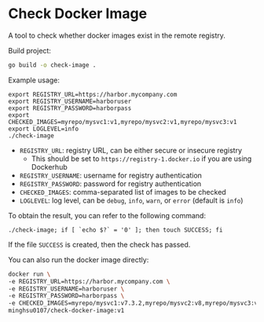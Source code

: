 # Check Docker Image
A tool to check whether docker images exist in the remote registry.

Build project:
```bash
go build -o check-image .
```
Example usage:
```
export REGISTRY_URL=https://harbor.mycompany.com
export REGISTRY_USERNAME=harboruser
export REGISTRY_PASSWORD=harborpass
export CHECKED_IMAGES=myrepo/mysvc1:v1,myrepo/mysvc2:v1,myrepo/mysvc3:v1
export LOGLEVEL=info
./check-image
```
- `REGISTRY_URL`: registry URL, can be either secure or insecure registry
  - This should be set to `https://registry-1.docker.io` if you are using Dockerhub
- `REGISTRY_USERNAME`: username for registry authentication
- `REGISTRY_PASSWORD`: password for registry authentication
- `CHECKED_IMAGES`: comma-separated list of images to be checked
- `LOGLEVEL`: log level, can be `debug`, `info`, `warn`, or `error` (default is `info`)

To obtain the result, you can refer to the following command:
```
./check-image; if [ `echo $?` = '0' ]; then touch SUCCESS; fi
```
If the file `SUCCESS` is created, then the check has passed.

You can also run the docker image directly:
```bash
docker run \
-e REGISTRY_URL=https://harbor.mycompany.com \
-e REGISTRY_USERNAME=harboruser \
-e REGISTRY_PASSWORD=harborpass \
-e CHECKED_IMAGES=myrepo/mysvc1:v7.3.2,myrepo/mysvc2:v8,myrepo/mysvc3:v8.2.0  \
minghsu0107/check-docker-image:v1
```